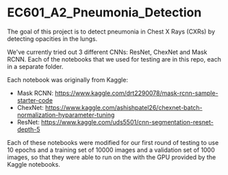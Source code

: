 # EC601_A2_Pneumonia_Detection

The goal of this project is to detect pneumonia in Chest X Rays (CXRs) by detecting opacities in the lungs.

We've currently tried out 3 different CNNs: ResNet, ChexNet and Mask RCNN. Each of the notebooks that we used 
for testing are in this repo, each in a separate folder. 

Each notebook was originally from Kaggle:
  - Mask RCNN: https://www.kaggle.com/drt2290078/mask-rcnn-sample-starter-code
  - ChexNet: https://www.kaggle.com/ashishpatel26/chexnet-batch-normalization-hyparameter-tuning
  - ResNet: https://www.kaggle.com/uds5501/cnn-segmentation-resnet-depth-5

Each of these notebooks were modified for our first round of testing to use 10 epochs and a training set of 10000 images and a
validation set of 1000 images, so that they were able to run on the with the GPU provided by the Kaggle notebooks.
